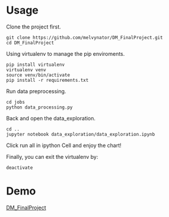 # Usage
Clone the project first.
```
git clone https://github.com/melvynator/DM_FinalProject.git
cd DM_FinalProject
```

Using virtualenv to manage the pip enviroments.

```
pip install virtualenv
virtualenv venv
source venv/bin/activate
pip install -r requirements.txt
```

Run data preprocessing.

```
cd jobs
python data_processing.py
```

Back and open the data_exploration.

```
cd ..
jupyter notebook data_exploration/data_exploration.ipynb
```

Click run all in ipython Cell and enjoy the chart!

Finally, you can exit the virtualenv by:
```
deactivate
```

# Demo
[DM_FinalProject](http://nbviewer.jupyter.org/github/melvynator/DM_FinalProject/blob/master/data_exploration/.ipynb_checkpoints/data_exploration-checkpoint.ipynb)